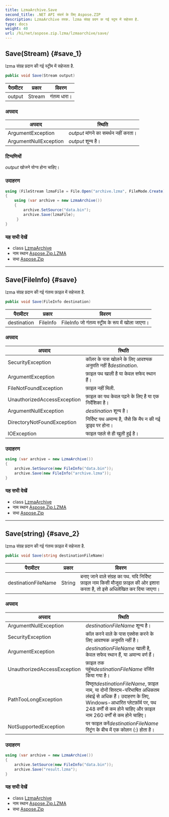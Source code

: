 ```yaml
---
title: LzmaArchive.Save
second_title: .NET API संदर्भ के लिए Aspose.ZIP
description: LzmaArchive तरक. lzma संग्रह प्रदन क गई स्ट्रम में सहेजत है.
type: docs
weight: 40
url: /hi/net/aspose.zip.lzma/lzmaarchive/save/
---
```

## Save(Stream) {#save_1}

lzma संग्रह प्रदान की गई स्ट्रीम में सहेजता है.

```csharp
public void Save(Stream output)
```

| पैरामीटर | प्रकार | विवरण |
| --- | --- | --- |
| output | Stream | गंतव्य धारा। |

### अपवाद

| अपवाद | स्थिति |
| --- | --- |
| ArgumentException | *output* मांगने का समर्थन नहीं करता। |
| ArgumentNullException | *output* शून्य है। |

### टिप्पणियों

*output* खोजने योग्य होना चाहिए।

### उदाहरण

```csharp
using (FileStream lzmaFile = File.Open("archive.lzma", FileMode.Create))
{
    using (var archive = new LzmaArchive())
    {
        archive.SetSource("data.bin");
        archive.Save(lzmaFile);
     }
}
```

### यह सभी देखें

* class [LzmaArchive](../)
* नाम स्थान [Aspose.Zip.LZMA](../../lzmaarchive/)
* सभा [Aspose.Zip](../../../)

---

## Save(FileInfo) {#save}

lzma संग्रह प्रदान की गई गंतव्य फ़ाइल में सहेजता है.

```csharp
public void Save(FileInfo destination)
```

| पैरामीटर | प्रकार | विवरण |
| --- | --- | --- |
| destination | FileInfo | FileInfo जो गंतव्य स्ट्रीम के रूप में खोला जाएगा। |

### अपवाद

| अपवाद | स्थिति |
| --- | --- |
| SecurityException | कॉलर के पास खोलने के लिए आवश्यक अनुमति नहीं है*destination*. |
| ArgumentException | फ़ाइल पथ खाली है या केवल सफेद स्थान हैं। |
| FileNotFoundException | फ़ाइल नहीं मिली. |
| UnauthorizedAccessException | फ़ाइल का पथ केवल पढ़ने के लिए है या एक निर्देशिका है। |
| ArgumentNullException | *destination* शून्य है। |
| DirectoryNotFoundException | निर्दिष्ट पथ अमान्य है, जैसे कि मैप न की गई ड्राइव पर होना। |
| IOException | फाइल पहले से ही खुली हुई है। |

### उदाहरण

```csharp
using (var archive = new LzmaArchive()) 
{
    archive.SetSource(new FileInfo("data.bin"));
    archive.Save(new FileInfo("archive.lzma"));
}
```

### यह सभी देखें

* class [LzmaArchive](../)
* नाम स्थान [Aspose.Zip.LZMA](../../lzmaarchive/)
* सभा [Aspose.Zip](../../../)

---

## Save(string) {#save_2}

lzma संग्रह प्रदान की गई गंतव्य फ़ाइल में सहेजता है.

```csharp
public void Save(string destinationFileName)
```

| पैरामीटर | प्रकार | विवरण |
| --- | --- | --- |
| destinationFileName | String | बनाए जाने वाले संग्रह का पथ. यदि निर्दिष्ट फ़ाइल नाम किसी मौजूदा फ़ाइल की ओर इशारा करता है, तो इसे अधिलेखित कर दिया जाएगा। |

### अपवाद

| अपवाद | स्थिति |
| --- | --- |
| ArgumentNullException | *destinationFileName* शून्य है। |
| SecurityException | कॉल करने वाले के पास एक्सेस करने के लिए आवश्यक अनुमति नहीं है। |
| ArgumentException | *destinationFileName* खाली है, केवल सफेद स्थान हैं, या अमान्य वर्ण हैं। |
| UnauthorizedAccessException | फ़ाइल तक पहुंच*destinationFileName* वर्जित किया गया है। |
| PathTooLongException | विष्तृत*destinationFileName*, फ़ाइल नाम, या दोनों सिस्टम-परिभाषित अधिकतम लंबाई से अधिक हैं। उदाहरण के लिए, Windows-आधारित प्लेटफ़ॉर्म पर, पथ 248 वर्णों से कम होने चाहिए और फ़ाइल नाम 260 वर्णों से कम होने चाहिए। |
| NotSupportedException | पर फाइल करें*destinationFileName* स्ट्रिंग के बीच में एक कोलन (:) होता है। |

### उदाहरण

```csharp
using (var archive = new LzmaArchive()) 
{
    archive.SetSource(new FileInfo("data.bin"));
    archive.Save("result.lzma");
}
```

### यह सभी देखें

* class [LzmaArchive](../)
* नाम स्थान [Aspose.Zip.LZMA](../../lzmaarchive/)
* सभा [Aspose.Zip](../../../)


